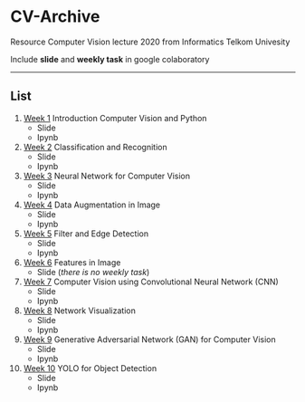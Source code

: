 # CV-Archive
Resource Computer Vision lecture 2020 from Informatics Telkom Univesity

Include **slide** and **weekly task** in google colaboratory

---

## List
1. [Week 1](https://github.com/evanezcent/CV-Archive/tree/master/Week%20-%201) Introduction Computer Vision and Python
    - Slide
    - Ipynb
2. [Week 2](https://github.com/evanezcent/CV-Archive/tree/master/Week%20-%202/) Classification and Recognition
    - Slide
    - Ipynb
3. [Week 3](https://github.com/evanezcent/CV-Archive/tree/master/Week%20-%203/) Neural Network for Computer Vision
    - Slide
    - Ipynb
4. [Week 4](https://github.com/evanezcent/CV-Archive/tree/master/Week%20-%204/) Data Augmentation in Image
    - Slide
    - Ipynb
5. [Week 5](https://github.com/evanezcent/CV-Archive/tree/master/Week%20-%205/) Filter and Edge Detection
    - Slide
    - Ipynb
6. [Week 6](https://github.com/evanezcent/CV-Archive/tree/master/Week%20-%206/) Features in Image
    - Slide (*there is no weekly task*)
7. [Week 7](https://github.com/evanezcent/CV-Archive/tree/master/Week%20-%207/) Computer Vision using Convolutional Neural Network (CNN)
    - Slide
    - Ipynb
8. [Week 8](https://github.com/evanezcent/CV-Archive/tree/master/Week%20-%208/) Network Visualization
    - Slide
    - Ipynb
9. [Week 9](https://github.com/evanezcent/CV-Archive/tree/master/Week%20-%209/) Generative Adversarial Network (GAN) for Computer Vision
    - Slide
    - Ipynb
9. [Week 10](https://github.com/evanezcent/CV-Archive/tree/master/Week%20-%2010/) YOLO for Object Detection
    - Slide
    - Ipynb

